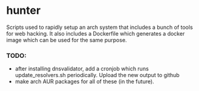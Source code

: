 # hunter

Scripts used to rapidly setup an arch system that includes a bunch of tools for web hacking. It also includes a Dockerfile which generates a docker image which can be used for the same purpose.

### TODO:
- after installing dnsvalidator, add a cronjob which runs update_resolvers.sh periodically. Upload the new output to github
- make arch AUR packages for all of these (in the future).
